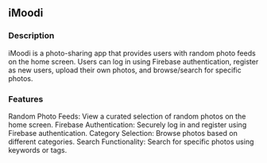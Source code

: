 

## iMoodi

### Description
iMoodi is a photo-sharing app that provides users with random photo feeds on the home screen. Users can log in using Firebase authentication, register as new users, upload their own photos, and browse/search for specific photos.

### Features
Random Photo Feeds: View a curated selection of random photos on the home screen.
Firebase Authentication: Securely log in and register using Firebase authentication.
Category Selection: Browse photos based on different categories.
Search Functionality: Search for specific photos using keywords or tags.
